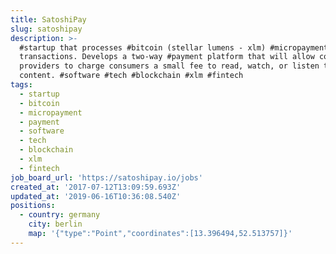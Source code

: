 ```yaml
---
title: SatoshiPay
slug: satoshipay
description: >-
  #startup that processes #bitcoin (stellar lumens - xlm) #micropayment
  transactions. Develops a two-way #payment platform that will allow content
  providers to charge consumers a small fee to read, watch, or listen to
  content. #software #tech #blockchain #xlm #fintech
tags:
  - startup
  - bitcoin
  - micropayment
  - payment
  - software
  - tech
  - blockchain
  - xlm
  - fintech
job_board_url: 'https://satoshipay.io/jobs'
created_at: '2017-07-12T13:09:59.693Z'
updated_at: '2019-06-16T10:36:08.540Z'
positions:
  - country: germany
    city: berlin
    map: '{"type":"Point","coordinates":[13.396494,52.513757]}'
---
```

